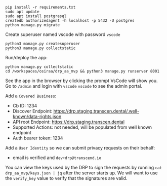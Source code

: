 ```
pip install -r requirements.txt
sudo apt update
sudo apt install postgresql
createdb authorizedagent -h localhost -p 5432 -U postgres
python manage.py migrate
```

Create superuser named vscode with password `vscode`
```
python3 manage.py createsuperuser
python3 manage.py collectstatic
```

Run/deploy the app:

```
python manage.py collectstatic
cd /workspaces/osiraa/drp_aa_mvp && python3 manage.py runserver 8001
```

See the app in the browser by clicking the prompt VsCode will show you. Go to `/admin` and login with `vscode` `vscode` to see the admin portal.

Add a `Covered Business`:
- Cb ID: 1234
- Discover Endpoint: https://drp.staging.transcen.dental/.well-known/data-rights.json
- API root Endpoint: https://drp.staging.transcen.dental
- Supported Actions: not needed, will be populated from well known endpoint
- Auth bearer token: 1234

Add a `User Identity` so we can submit privacy requests on their behalf:
- email is verified and `dev+drp@transcend.io`

You can view the keys used by the DRP to sign the requests by running `cat drp_aa_mvp/keys.json | jq` after the server starts up.
We will want to use the `verify_key` value to verify that the signatures are valid.